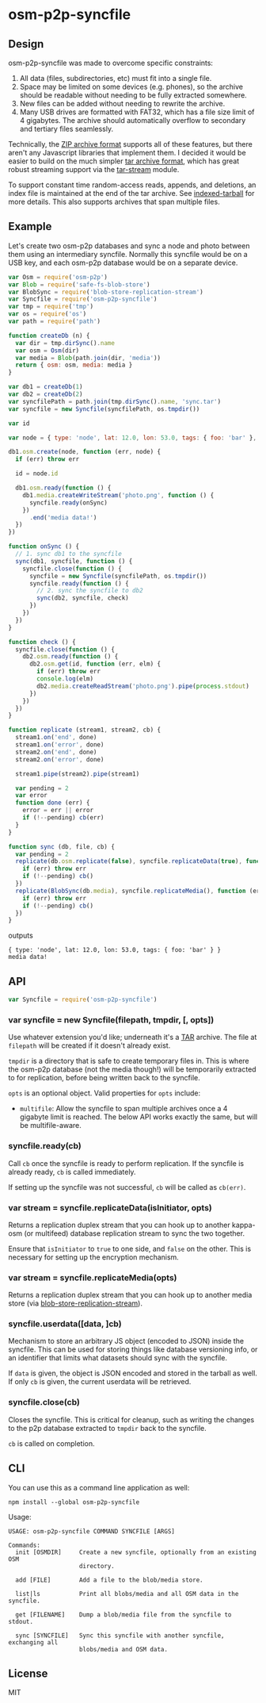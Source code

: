 # osm-p2p-syncfile

## Design

osm-p2p-syncfile was made to overcome specific constraints:

1. All data (files, subdirectories, etc) must fit into a single file.
2. Space may be limited on some devices (e.g. phones), so the archive should be readable without needing to be fully extracted somewhere.
3. New files can be added without needing to rewrite the archive.
4. Many USB drives are formatted with FAT32, which has a file size limit of 4 gigabytes. The archive should automatically overflow to secondary and tertiary files seamlessly.

Technically, the [ZIP archive format](https://en.wikipedia.org/wiki/ZIP_(file_format)) supports all of these features, but there aren't any Javascript libraries that implement them. I decided it would be easier to build on the much simpler [tar archive format][tar], which has great robust streaming support via the [tar-stream](https://github.com/mafintosh/tar-stream) module.

To support constant time random-access reads, appends, and deletions, an index file is maintained at the end of the tar archive. See [indexed-tarball](https://github.com/noffle/indexed-tarball) for more details. This also supports archives that span multiple files.

## Example

Let's create two osm-p2p databases and sync a node and photo between them using an intermediary syncfile. Normally this syncfile would be on a USB key, and each osm-p2p database would be on a separate device.

```js
var Osm = require('osm-p2p')
var Blob = require('safe-fs-blob-store')
var BlobSync = require('blob-store-replication-stream')
var Syncfile = require('osm-p2p-syncfile')
var tmp = require('tmp')
var os = require('os')
var path = require('path')

function createDb (n) {
  var dir = tmp.dirSync().name
  var osm = Osm(dir)
  var media = Blob(path.join(dir, 'media'))
  return { osm: osm, media: media }
}

var db1 = createDb(1)
var db2 = createDb(2)
var syncfilePath = path.join(tmp.dirSync().name, 'sync.tar')
var syncfile = new Syncfile(syncfilePath, os.tmpdir())

var id

var node = { type: 'node', lat: 12.0, lon: 53.0, tags: { foo: 'bar' }, changeset: '123' }

db1.osm.create(node, function (err, node) {
  if (err) throw err

  id = node.id

  db1.osm.ready(function () {
    db1.media.createWriteStream('photo.png', function () {
      syncfile.ready(onSync)
    })
      .end('media data!')
  })
})

function onSync () {
  // 1. sync db1 to the syncfile
  sync(db1, syncfile, function () {
    syncfile.close(function () {
      syncfile = new Syncfile(syncfilePath, os.tmpdir())
      syncfile.ready(function () {
        // 2. sync the syncfile to db2
        sync(db2, syncfile, check)
      })
    })
  })
}

function check () {
  syncfile.close(function () {
    db2.osm.ready(function () {
      db2.osm.get(id, function (err, elm) {
        if (err) throw err
        console.log(elm)
        db2.media.createReadStream('photo.png').pipe(process.stdout)
      })
    })
  })
}

function replicate (stream1, stream2, cb) {
  stream1.on('end', done)
  stream1.on('error', done)
  stream2.on('end', done)
  stream2.on('error', done)

  stream1.pipe(stream2).pipe(stream1)

  var pending = 2
  var error
  function done (err) {
    error = err || error
    if (!--pending) cb(err)
  }
}

function sync (db, file, cb) {
  var pending = 2
  replicate(db.osm.replicate(false), syncfile.replicateData(true), function (err) {
    if (err) throw err
    if (!--pending) cb()
  })
  replicate(BlobSync(db.media), syncfile.replicateMedia(), function (err) {
    if (err) throw err
    if (!--pending) cb()
  })
}
```

outputs

```
{ type: 'node', lat: 12.0, lon: 53.0, tags: { foo: 'bar' } }
media data!
```

## API

```js
var Syncfile = require('osm-p2p-syncfile')
```

### var syncfile = new Syncfile(filepath, tmpdir, [, opts])

Use whatever extension you'd like; underneath it's a [TAR][tar] archive. The file at `filepath` will be created if it doesn't already exist.

`tmpdir` is a directory that is safe to create temporary files in. This is where the osm-p2p database (not the media though!) will be temporarily extracted to for replication, before being written back to the syncfile.

`opts` is an optional object. Valid properties for `opts` include:

- `multifile`: Allow the syncfile to span multiple archives once a 4 gigabyte limit is reached. The below API works exactly the same, but will be multifile-aware.

### syncfile.ready(cb)

Call `cb` once the syncfile is ready to perform replication. If the syncfile is already ready, `cb` is called immediately.

If setting up the syncfile was not successful, `cb` will be called as `cb(err)`.

### var stream = syncfile.replicateData(isInitiator, opts)

Returns a replication duplex stream that you can hook up to another kappa-osm (or multifeed) database replication stream to sync the two together.

Ensure that `isInitiator` to `true` to one side, and `false` on the other. This is necessary for setting up the encryption mechanism.

### var stream = syncfile.replicateMedia(opts)

Returns a replication duplex stream that you can hook up to another media store (via [blob-store-replication-stream](https://github.com/noffle/blob-store-replication-stream)).

### syncfile.userdata([data, ]cb)

Mechanism to store an arbitrary JS object (encoded to JSON) inside the syncfile. This can be used for storing things like database versioning info, or an identifier that limits what datasets should sync with the syncfile.

If `data` is given, the object is JSON encoded and stored in the tarball as well. If only `cb` is given, the current userdata will be retrieved.

### syncfile.close(cb)

Closes the syncfile. This is critical for cleanup, such as writing the changes to the p2p database extracted to `tmpdir` back to the syncfile.

`cb` is called on completion.

## CLI

You can use this as a command line application as well:

```
npm install --global osm-p2p-syncfile
```

Usage:

```
USAGE: osm-p2p-syncfile COMMAND SYNCFILE [ARGS]

Commands:
  init [OSMDIR]     Create a new syncfile, optionally from an existing OSM
                    directory.

  add [FILE]        Add a file to the blob/media store.

  list|ls           Print all blobs/media and all OSM data in the syncfile.

  get [FILENAME]    Dump a blob/media file from the syncfile to stdout.

  sync [SYNCFILE]   Sync this syncfile with another syncfile, exchanging all
                    blobs/media and OSM data.
```

## License

MIT

[tar]: https://en.wikipedia.org/wiki/Tar_%28computing%29
